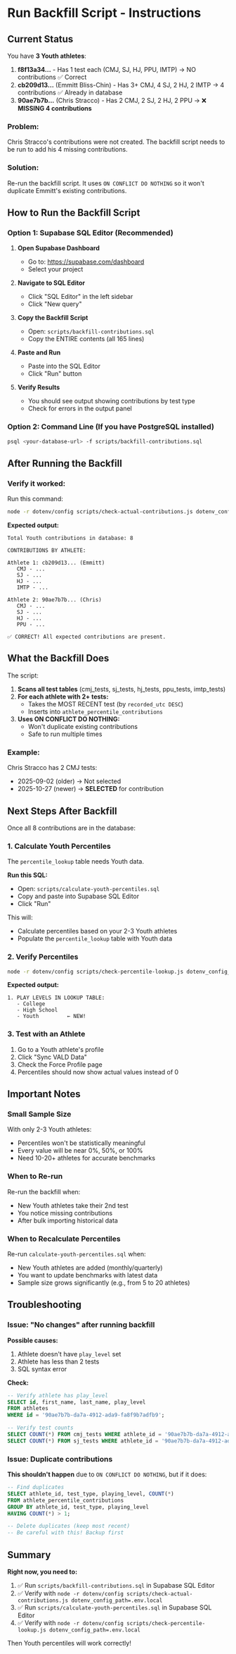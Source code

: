 # Run Backfill Script - Instructions

## Current Status

You have **3 Youth athletes**:

1. **f8f13a34...** - Has 1 test each (CMJ, SJ, HJ, PPU, IMTP) → NO contributions ✅ Correct
2. **cb209d13...** (Emmitt Bliss-Chin) - Has 3+ CMJ, 4 SJ, 2 HJ, 2 IMTP → 4 contributions ✅ Already in database
3. **90ae7b7b...** (Chris Stracco) - Has 2 CMJ, 2 SJ, 2 HJ, 2 PPU → ❌ **MISSING 4 contributions**

### Problem:
Chris Stracco's contributions were not created. The backfill script needs to be run to add his 4 missing contributions.

### Solution:
Re-run the backfill script. It uses `ON CONFLICT DO NOTHING` so it won't duplicate Emmitt's existing contributions.

## How to Run the Backfill Script

### Option 1: Supabase SQL Editor (Recommended)

1. **Open Supabase Dashboard**
   - Go to: https://supabase.com/dashboard
   - Select your project

2. **Navigate to SQL Editor**
   - Click "SQL Editor" in the left sidebar
   - Click "New query"

3. **Copy the Backfill Script**
   - Open: `scripts/backfill-contributions.sql`
   - Copy the ENTIRE contents (all 165 lines)

4. **Paste and Run**
   - Paste into the SQL Editor
   - Click "Run" button

5. **Verify Results**
   - You should see output showing contributions by test type
   - Check for errors in the output panel

### Option 2: Command Line (If you have PostgreSQL installed)

```bash
psql <your-database-url> -f scripts/backfill-contributions.sql
```

## After Running the Backfill

### Verify it worked:

Run this command:

```bash
node -r dotenv/config scripts/check-actual-contributions.js dotenv_config_path=.env.local
```

**Expected output:**
```
Total Youth contributions in database: 8

CONTRIBUTIONS BY ATHLETE:

Athlete 1: cb209d13... (Emmitt)
   CMJ - ...
   SJ - ...
   HJ - ...
   IMTP - ...

Athlete 2: 90ae7b7b... (Chris)
   CMJ - ...
   SJ - ...
   HJ - ...
   PPU - ...

✅ CORRECT! All expected contributions are present.
```

## What the Backfill Does

The script:

1. **Scans all test tables** (cmj_tests, sj_tests, hj_tests, ppu_tests, imtp_tests)
2. **For each athlete with 2+ tests:**
   - Takes the MOST RECENT test (by `recorded_utc DESC`)
   - Inserts into `athlete_percentile_contributions`
3. **Uses ON CONFLICT DO NOTHING:**
   - Won't duplicate existing contributions
   - Safe to run multiple times

### Example:

Chris Stracco has 2 CMJ tests:
- 2025-09-02 (older) → Not selected
- 2025-10-27 (newer) → **SELECTED** for contribution

## Next Steps After Backfill

Once all 8 contributions are in the database:

### 1. Calculate Youth Percentiles

The `percentile_lookup` table needs Youth data.

**Run this SQL:**
- Open: `scripts/calculate-youth-percentiles.sql`
- Copy and paste into Supabase SQL Editor
- Click "Run"

This will:
- Calculate percentiles based on your 2-3 Youth athletes
- Populate the `percentile_lookup` table with Youth data

### 2. Verify Percentiles

```bash
node -r dotenv/config scripts/check-percentile-lookup.js dotenv_config_path=.env.local
```

**Expected output:**
```
1. PLAY LEVELS IN LOOKUP TABLE:
   - College
   - High School
   - Youth         ← NEW!
```

### 3. Test with an Athlete

1. Go to a Youth athlete's profile
2. Click "Sync VALD Data"
3. Check the Force Profile page
4. Percentiles should now show actual values instead of 0

## Important Notes

### Small Sample Size

With only 2-3 Youth athletes:
- Percentiles won't be statistically meaningful
- Every value will be near 0%, 50%, or 100%
- Need 10-20+ athletes for accurate benchmarks

### When to Re-run

Re-run the backfill when:
- New Youth athletes take their 2nd test
- You notice missing contributions
- After bulk importing historical data

### When to Recalculate Percentiles

Re-run `calculate-youth-percentiles.sql` when:
- New Youth athletes are added (monthly/quarterly)
- You want to update benchmarks with latest data
- Sample size grows significantly (e.g., from 5 to 20 athletes)

## Troubleshooting

### Issue: "No changes" after running backfill

**Possible causes:**
1. Athlete doesn't have `play_level` set
2. Athlete has less than 2 tests
3. SQL syntax error

**Check:**
```sql
-- Verify athlete has play_level
SELECT id, first_name, last_name, play_level
FROM athletes
WHERE id = '90ae7b7b-da7a-4912-ada9-fa8f9b7adfb9';

-- Verify test counts
SELECT COUNT(*) FROM cmj_tests WHERE athlete_id = '90ae7b7b-da7a-4912-ada9-fa8f9b7adfb9';
SELECT COUNT(*) FROM sj_tests WHERE athlete_id = '90ae7b7b-da7a-4912-ada9-fa8f9b7adfb9';
```

### Issue: Duplicate contributions

**This shouldn't happen** due to `ON CONFLICT DO NOTHING`, but if it does:

```sql
-- Find duplicates
SELECT athlete_id, test_type, playing_level, COUNT(*)
FROM athlete_percentile_contributions
GROUP BY athlete_id, test_type, playing_level
HAVING COUNT(*) > 1;

-- Delete duplicates (keep most recent)
-- Be careful with this! Backup first
```

## Summary

**Right now, you need to:**

1. ✅ Run `scripts/backfill-contributions.sql` in Supabase SQL Editor
2. ✅ Verify with `node -r dotenv/config scripts/check-actual-contributions.js dotenv_config_path=.env.local`
3. ✅ Run `scripts/calculate-youth-percentiles.sql` in Supabase SQL Editor
4. ✅ Verify with `node -r dotenv/config scripts/check-percentile-lookup.js dotenv_config_path=.env.local`

Then Youth percentiles will work correctly!
